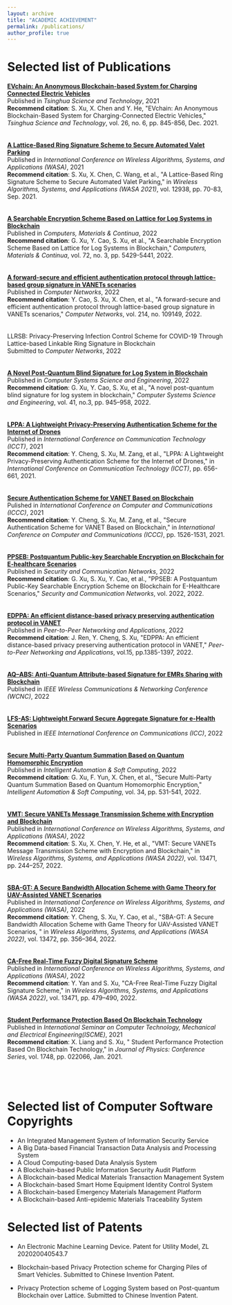```yaml
---
layout: archive
title: "ACADEMIC ACHIEVEMENT"
permalink: /publications/
author_profile: true
---
```


Selected list of Publications
======

[**EVchain: An Anonymous Blockchain-based System for Charging Connected Electric Vehicles**](https://ieeexplore.ieee.org/stamp/stamp.jsp?tp=&arnumber=9449329)
<br>
Published in *Tsinghua Science and Technology*, 2021  
**Recommend citation**: S. Xu, X. Chen and Y. He, "EVchain: An Anonymous Blockchain-Based System for Charging-Connected Electric Vehicles," *Tsinghua Science and Technology*, vol. 26, no. 6, pp. 845-856, Dec. 2021.
<br><br><br>
[**A Lattice-Based Ring Signature Scheme to Secure Automated Valet Parking**](https://link.springer.com/chapter/10.1007%2F978-3-030-86130-8_6)  
Published in *International Conference on Wireless Algorithms, Systems, and Applications (WASA)*, 2021  
**Recommend citation**: S. Xu, X. Chen, C. Wang, et al., "A Lattice-Based Ring Signature Scheme to Secure Automated Valet Parking," in *Wireless Algorithms, Systems, and Applications (WASA 2021)*, vol. 12938, pp. 70-83, Sep. 2021.
<br><br><br>
[**A Searchable Encryption Scheme Based on Lattice for Log Systems in Blockchain**](https://www.techscience.com/cmc/v72n3/47564)
<br>
Published in *Computers, Materials & Continua*, 2022
<br>
**Recommend citation**: G. Xu, Y. Cao, S. Xu, et al., "A Searchable Encryption Scheme Based on Lattice for Log Systems in Blockchain," *Computers, Materials & Continua*, vol. 72, no. 3, pp. 5429-5441, 2022.
<br><br><br>
[**A forward-secure and efficient authentication protocol through lattice-based group signature in VANETs scenarios**](https://www.sciencedirect.com/science/article/abs/pii/S1389128622002626)
<br>
Published in *Computer Networks*, 2022
<br>
**Recommend citation**: Y. Cao, S. Xu, X. Chen, et al., "A forward-secure and efficient authentication protocol through lattice-based group signature in VANETs scenarios," *Computer Networks*, vol. 214, no. 109149, 2022.
<br><br><br>
LLRSB: Privacy-Preserving Infection Control Scheme for COVID-19 Through Lattice-based Linkable Ring Signature in Blockchain
<br>
Submitted to *Computer Networks*, 2022
<br><br><br>
[**A Novel Post-Quantum Blind Signature for Log System in Blockchain**](https://www.techscience.com/csse/v41n3/45554)
<br>
Published in *Computer Systems Science and Engineering*, 2022
<br>
**Recommend citation**: G. Xu, Y. Cao, S. Xu, et al., "A novel post-quantum blind signature for log system in blockchain," *Computer Systems Science and Engineering*, vol. 41, no.3, pp. 945–958, 2022.
<br><br><br>
[**LPPA: A Lightweight Privacy-Preserving Authentication Scheme for the Internet of Drones**](https://ieeexplore.ieee.org/document/9658014)
<br>
Published in *International Conference on Communication Technology (ICCT)*, 2021
<br>
**Recommend citation**: Y. Cheng, S. Xu, M. Zang, et al., "LPPA: A Lightweight Privacy-Preserving Authentication Scheme for the Internet of Drones," in *International Conference on Communication Technology (ICCT)*, pp. 656-661, 2021.
<br><br><br>
[**Secure Authentication Scheme for VANET Based on Blockchain**](https://ieeexplore.ieee.org/document/9674693)
<br>
Pulished in *International Conference on Computer and Communications (ICCC)*, 2021
<br>
**Recommend citation**: Y. Cheng, S. Xu, M. Zang, et al., "Secure Authentication Scheme for VANET Based on Blockchain," in *International Conference on Computer and Communications (ICCC)*, pp. 1526-1531, 2021.
<br><br><br>
[**PPSEB: Postquantum Public-key Searchable Encryption on Blockchain for E-healthcare Scenarios**](https://www.hindawi.com/journals/scn/2022/3368819/)
<br>
Published in *Security and Communication Networks*, 2022
<br>
**Recommend citation**: G. Xu, S. Xu, Y. Cao, et al., "PPSEB: A Postquantum Public-Key Searchable Encryption Scheme on Blockchain for E-Healthcare Scenarios," *Security and Communication Networks*, vol. 2022, 2022.
<br><br><br>
[**EDPPA: An efficient distance-based privacy preserving authentication protocol in VANET**](https://link.springer.com/article/10.1007/s12083-022-01297-5)  
Published in *Peer-to-Peer Networking and Applications*, 2022
<br>
**Recommend citation**: J. Ren, Y. Cheng, S. Xu, "EDPPA: An efficient distance-based privacy preserving authentication protocol in VANET," *Peer-to-Peer Networking and Applications*, vol.15, pp.1385-1397, 2022.
<br><br><br>
[**AQ–ABS: Anti-Quantum Attribute-based Signature for EMRs Sharing with Blockchain**](https://ieeexplore.ieee.org/document/9771830)  
Published in *IEEE Wireless Communications & Networking Conference (WCNC)*, 2022
<br><br><br>
[**LFS-AS: Lightweight Forward Secure Aggregate Signature for e-Health Scenarios**](https://ieeexplore.ieee.org/document/9838582)
<br>
Published in *IEEE International Conference on Communications (ICC)*, 2022
<br><br><br>
[**Secure Multi-Party Quantum Summation Based on Quantum Homomorphic Encryption**](https://www.techscience.com/iasc/v34n1/47381)
<br>
Published in *Intelligent Automation & Soft Computing*, 2022
<br>
**Recommend citation**: G. Xu, F. Yun, X. Chen, et al., "Secure Multi-Party Quantum Summation Based on Quantum Homomorphic Encryption," *Intelligent Automation & Soft Computing*, vol. 34, pp. 531-541, 2022.
<br><br><br>
[**VMT: Secure VANETs Message Transmission Scheme with Encryption and Blockchain**](https://link.springer.com/chapter/10.1007/978-3-031-19208-1_21)
<br>
Published in *International Conference on Wireless Algorithms, Systems, and Applications (WASA)*, 2022
<br>
**Recommend citation**: S. Xu, X. Chen, Y. He, et al., "VMT: Secure VANETs Message Transmission Scheme with Encryption and Blockchain," in *Wireless Algorithms, Systems, and Applications (WASA 2022)*, vol. 13471, pp. 244–257, 2022.
<br><br><br>
[**SBA-GT: A Secure Bandwidth Allocation Scheme with Game Theory for UAV-Assisted VANET Scenarios**](https://link.springer.com/chapter/10.1007/978-3-031-19214-2_29)
<br>
Published in *International Conference on Wireless Algorithms, Systems, and Applications (WASA)*, 2022
<br>
**Recommend citation**: Y. Cheng, S. Xu, Y. Cao, et al., "SBA-GT: A Secure Bandwidth Allocation Scheme with Game Theory for UAV-Assisted VANET Scenarios,
" in *Wireless Algorithms, Systems, and Applications (WASA 2022)*, vol. 13472, pp. 356–364, 2022.
<br><br><br>
[**CA-Free Real-Time Fuzzy Digital Signature Scheme**](https://link.springer.com/chapter/10.1007/978-3-031-19208-1_39)
<br>
Published in *International Conference on Wireless Algorithms, Systems, and Applications (WASA)*, 2022
<br>
**Recommend citation**: Y. Yan and S. Xu, "CA-Free Real-Time Fuzzy Digital Signature Scheme," in *Wireless Algorithms, Systems, and Applications (WASA 2022)*, vol. 13471, pp. 479–490, 2022.
<br><br><br>
[**Student Performance Protection Based On Blockchain Technology**](https://iopscience.iop.org/article/10.1088/1742-6596/1748/2/022006/pdf)  
Published in *International Seminar on Computer Technology, Mechanical and Electrical Engineering(ISCME)*, 2021
<br>
**Recommend citation**: X. Liang and S. Xu, " Student Performance Protection Based On Blockchain Technology," in *Journal of Physics: Conference Series*, vol. 1748, pp. 022066, Jan. 2021.
<br><br><br><br>

Selected list of Computer Software Copyrights
======

* An Integrated Management System of Information Security Service
* A Big Data-based Financial Transaction Data Analysis and Processing System
* A Cloud Computing-based Data Analysis System
* A Blockchain-based Public Information Security Audit Platform
* A Blockchain-based Medical Materials Transaction Management System
* A Blockchain-based Smart Home Equipment Identity Control System
* A Blockchain-based Emergency Materials Management Platform
* A Blockchain-based Anti-epidemic Materials Traceability System

  
  
Selected list of Patents
======
  * An Electronic Machine Learning Device. Patent for Utility Model, ZL 202020040543.7

  * Blockchain-based Privacy Protection scheme for Charging Piles of Smart Vehicles. Submitted to Chinese Invention Patent.

  * Privacy Protection scheme of Logging System based on Post-quantum Blockchain over Lattice. Submitted to Chinese Invention Patent.




